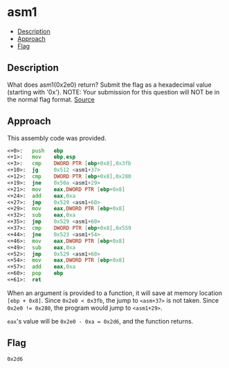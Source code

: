 # asm1

- [Description](#description)
- [Approach](#approach)
- [Flag](#flag)

## Description

What does asm1(0x2e0) return? Submit the flag as a hexadecimal value (starting with '0x'). NOTE: Your submission for this question will NOT be in the normal flag format. [Source](https://jupiter.challenges.picoctf.org/static/f1c2358ff7d1e9386e41552c549cf2f6/test.S)

## Approach

This assembly code was provided. 

```asm
<+0>:   push   ebp
<+1>:   mov    ebp,esp
<+3>:   cmp    DWORD PTR [ebp+0x8],0x3fb
<+10>:  jg     0x512 <asm1+37>
<+12>:  cmp    DWORD PTR [ebp+0x8],0x280
<+19>:  jne    0x50a <asm1+29>
<+21>:  mov    eax,DWORD PTR [ebp+0x8]
<+24>:  add    eax,0xa
<+27>:  jmp    0x529 <asm1+60>
<+29>:  mov    eax,DWORD PTR [ebp+0x8]
<+32>:  sub    eax,0xa
<+35>:  jmp    0x529 <asm1+60>
<+37>:  cmp    DWORD PTR [ebp+0x8],0x559
<+44>:  jne    0x523 <asm1+54>
<+46>:  mov    eax,DWORD PTR [ebp+0x8]
<+49>:  sub    eax,0xa
<+52>:  jmp    0x529 <asm1+60>
<+54>:  mov    eax,DWORD PTR [ebp+0x8]
<+57>:  add    eax,0xa
<+60>:  pop    ebp
<+61>:  ret
```

When an argument is provided to a function, it will save at memory location `[ebp + 0x8]`. Since `0x2e0 < 0x3fb`, the jump to `<asm+37>` is not taken. Since `0x2e0 != 0x280`, the program would jump to `<asm1+29>`.

`eax`'s value will be `0x2e0 - 0xa = 0x2d6`, and the function returns.

## Flag

`0x2d6`